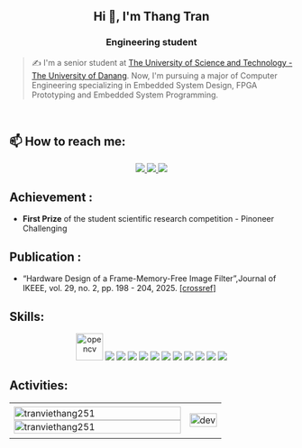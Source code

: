 <!-- <img align="left" width="400" src="https://github.githubassets.com/images/modules/profile/profile-first-repo.svg" /> -->
<!-- <img align="right" width="64" src="https://img.icons8.com/color/48/vietnam-circular.png" /> -->

<h2 align="center">Hi 👋, I'm Thang Tran</h2>
<p align="center">
  <h3 align="center">Engineering student </h3>
</p>

> ✍ I'm a senior student at [The University of Science and Technology - The University of Danang](https://en.dut.udn.vn/). Now, I'm pursuing a major of Computer Engineering specializing in Embedded System Design, FPGA Prototyping and Embedded System Programming.

<br />

## 📫 How to reach me:
<p align="center">
  <a href="https://www.linkedin.com/in/thang-tran-a93555247/" target="_blank">
    <img src="https://img.icons8.com/fluent/48/000000/linkedin.png"/>
  </a>
  <a href="https://github.com/tranviethang251" alt="Github">
    <img src="https://img.icons8.com/fluent/48/000000/github.png"/>
  </a> 
  <a href="mailto:vietthang2512004@gmail.com" alt="Email">
    <img src="https://img.icons8.com/fluent/48/000000/mailing.png"/>
  </a>
</p>

## Achievement : 
- **First Prize** of the student scientific research competition - Pinoneer Challenging

## Publication : 
- “Hardware Design of a Frame-Memory-Free Image Filter”,Journal of IKEEE, vol. 29, no. 2, pp. 198 - 204, 2025. [[crossref]](https://www.kci.go.kr/kciportal/ci/sereArticleSearch/ciSereArtiView.kci?sereArticleSearchBean.artiId=ART003221142)
## Skills:
<p align="center">
  <img src="https://www.vectorlogo.zone/logos/opencv/opencv-icon.svg" alt="opencv" width="48" height="48"/> 
  <img src="https://img.icons8.com/color/48/000000/microsoft-sql-server.png"/>
  <img src="https://img.icons8.com/color/48/000000/mysql-logo.png"/>
  <img src="https://img.icons8.com/color/48/000000/mongodb.png"/>
  <img src="https://img.icons8.com/fluent/48/000000/matlab.png"/>
  <img src="https://img.icons8.com/color/48/000000/git.png"/>
  <img src="https://img.icons8.com/color/48/000000/github-2.png"/>
  <img src="https://img.icons8.com/color/48/000000/visual-studio-code-2019.png"/>
  <img src="https://img.icons8.com/color/48/null/visual-studio--v2.png"/>
  <img src="https://img.icons8.com/dusk/48/000000/anaconda.png"/>
  <img src="https://img.icons8.com/fluent/48/000000/spyder-ide.png"/>
  <img src="https://img.icons8.com/color/48/000000/trello.png"/>
</p>

## Activities:

<table style="width:100%;">
  <tr>
    <td>
      <img src="https://github-readme-stats.vercel.app/api/top-langs/?username=tranviethang251&bg_color=FFFFFF00&text_color=179fa3&layout=compact&hide=CSS&langs_count=10&custom_title=Top%20Language" alt="tranviethang251" width="100%"/>
      <img src="https://github-readme-stats.vercel.app/api?username=tranviethang251&bg_color=FFFFFF00&text_color=179fa3&show_icons=true&count_private=true&include_all_commits=true&custom_title=Github%20Activities" alt="tranviethang251" width="100%"/>
    </td>
    <td>
      <p align="center"> 
        <img src="https://media2.giphy.com/media/v1.Y2lkPTc5MGI3NjExNzE5bjB1dGthNG9yOThtZzY5Y3VlZnRxYXZybHBteXh2Z29ldnhjbSZlcD12MV9pbnRlcm5hbF9naWZfYnlfaWQmY3Q9Zw/ua7vVw9awZKWwLSYpW/giphy.gif" alt="dev" width="100%"/>
      </p>
    </td>
  </tr>
</table>


